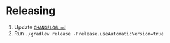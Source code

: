 # Releasing

1. Update [`CHANGELOG.md`](CHANGELOG.md)
2. Run `./gradlew release -Prelease.useAutomaticVersion=true`
